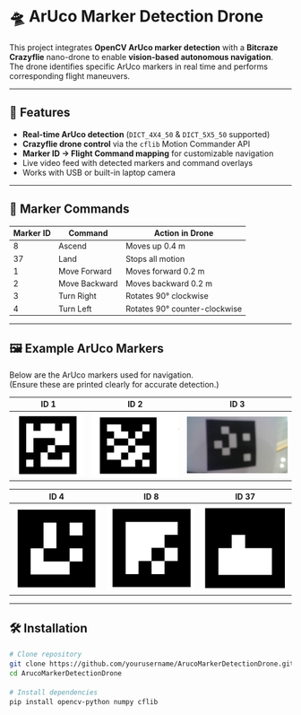 # 🛸 ArUco Marker Detection Drone

This project integrates **OpenCV ArUco marker detection** with a **Bitcraze Crazyflie** nano-drone to enable **vision-based autonomous navigation**.  
The drone identifies specific ArUco markers in real time and performs corresponding flight maneuvers.

---

## 📌 Features
- **Real-time ArUco detection** (`DICT_4X4_50` & `DICT_5X5_50` supported)
- **Crazyflie drone control** via the `cflib` Motion Commander API
- **Marker ID → Flight Command mapping** for customizable navigation
- Live video feed with detected markers and command overlays
- Works with USB or built-in laptop camera

---

## 🎯 Marker Commands
| Marker ID | Command       | Action in Drone |
|-----------|--------------|-----------------|
| 8         | Ascend       | Moves up 0.4 m |
| 37        | Land         | Stops all motion |
| 1         | Move Forward | Moves forward 0.2 m |
| 2         | Move Backward| Moves backward 0.2 m |
| 3         | Turn Right   | Rotates 90° clockwise |
| 4         | Turn Left    | Rotates 90° counter-clockwise |

---

## 🖼️ Example ArUco Markers
Below are the ArUco markers used for navigation.  
(Ensure these are printed clearly for accurate detection.)

| ID 1 | ID 2 | ID 3 |
|------|------|------|
| ![Marker 1](aruco1.png) | ![Marker 2](aruco2.png) | ![Marker 3](aruco3.png) |

| ID 4 | ID 8 | ID 37 |
|------|------|-------|
| ![Marker 4](aruco4.png) | ![Marker 8](aruco8.png) | ![Marker 37](aruco37.png) |

---

## 🛠️ Installation
```bash
# Clone repository
git clone https://github.com/yourusername/ArucoMarkerDetectionDrone.git
cd ArucoMarkerDetectionDrone

# Install dependencies
pip install opencv-python numpy cflib
